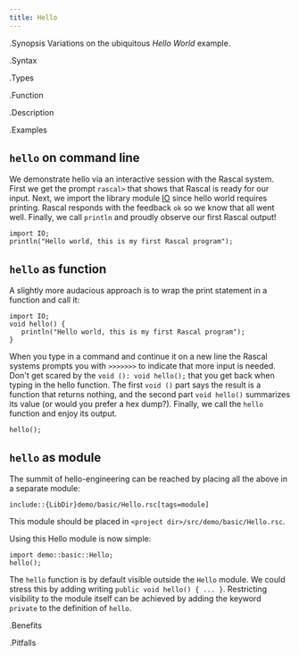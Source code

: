 ```yaml
---
title: Hello
---
```


.Synopsis
Variations on the ubiquitous _Hello World_ example.

.Syntax

.Types

.Function

.Description

.Examples
##  `hello` on command line 


We demonstrate hello via an interactive session with the Rascal system. First we get the prompt `rascal>` that shows that Rascal is ready for our input. 
Next, we import the library module [IO]((Library:IO)) since hello world requires printing. Rascal responds with the feedback `ok` so we know that all went well. Finally, we call `println` and proudly observe our first Rascal output!
```rascal-shell
import IO;
println("Hello world, this is my first Rascal program");
```

##  `hello` as function 


A slightly more audacious approach is to wrap the print statement in a function and call it:
```rascal-shell
import IO;
void hello() {
   println("Hello world, this is my first Rascal program");
}
```
When you type in a command and continue it on a new line 
the Rascal systems prompts you with `>>>>>>>` to 
indicate that more input is needed. Don't get scared by 
the `void (): void hello();` that you get back 
when typing in the hello function. The first 
`void ()` part says the result is a function that 
returns nothing, and the second part 
`void hello()` summarizes its value 
(or would you prefer a hex dump?).
Finally, we call the `hello` function and enjoy its output.
```rascal-shell,continue
hello();
```

##  `hello` as module 

The summit of hello-engineering can be reached by placing all the above in a separate module:

```rascal
include::{LibDir}demo/basic/Hello.rsc[tags=module]
```

This module should be placed in `<project dir>/src/demo/basic/Hello.rsc`.

Using this Hello module is now simple:

```rascal-shell
import demo::basic::Hello;
hello();
```

The `hello` function is by default visible outside the `Hello` module.
We could stress this by adding writing `public void hello() { ... }`.
Restricting visibility to the module itself can be achieved by adding the keyword `private`
to the definition of `hello`.

.Benefits

.Pitfalls

